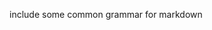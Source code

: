 include some common grammar for markdown        
            
     
    
       
         
    
      
 
  
 
  
 
